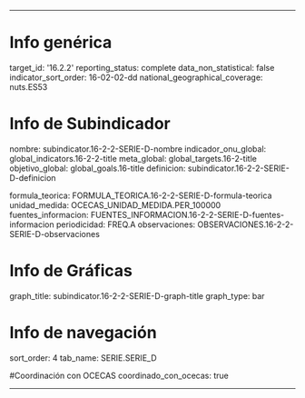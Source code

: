 ---

# Info genérica
target_id: '16.2.2'
reporting_status: complete
data_non_statistical: false
indicator_sort_order: 16-02-02-dd
national_geographical_coverage: nuts.ES53

# Info de Subindicador
nombre: subindicator.16-2-2-SERIE-D-nombre
indicador_onu_global: global_indicators.16-2-2-title
meta_global: global_targets.16-2-title
objetivo_global: global_goals.16-title
definicion: subindicator.16-2-2-SERIE-D-definicion

formula_teorica: FORMULA_TEORICA.16-2-2-SERIE-D-formula-teorica
unidad_medida: OCECAS_UNIDAD_MEDIDA.PER_100000
fuentes_informacion: FUENTES_INFORMACION.16-2-2-SERIE-D-fuentes-informacion
periodicidad: FREQ.A
observaciones: OBSERVACIONES.16-2-2-SERIE-D-observaciones

# Info de Gráficas
graph_title: subindicator.16-2-2-SERIE-D-graph-title
graph_type: bar

# Info de navegación
sort_order: 4
tab_name: SERIE.SERIE_D

#Coordinación con OCECAS
coordinado_con_ocecas: true

---